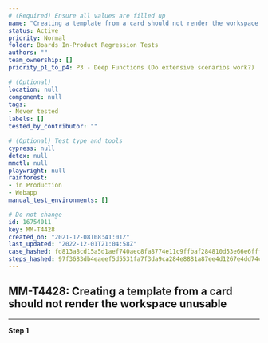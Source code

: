 ```yaml
---
# (Required) Ensure all values are filled up
name: "Creating a template from a card should not render the workspace unusable"
status: Active
priority: Normal
folder: Boards In-Product Regression Tests
authors: ""
team_ownership: []
priority_p1_to_p4: P3 - Deep Functions (Do extensive scenarios work?)

# (Optional)
location: null
component: null
tags:
- Never tested
labels: []
tested_by_contributor: ""

# (Optional) Test type and tools
cypress: null
detox: null
mmctl: null
playwright: null
rainforest:
- in Production
- Webapp
manual_test_environments: []

# Do not change
id: 16754011
key: MM-T4428
created_on: "2021-12-08T08:41:01Z"
last_updated: "2022-12-01T21:04:58Z"
case_hashed: fd813a8cd15a5d1aef740aec8fa8774e11c9ffbaf284810d53e66e6fff5438365483fe6d18e9aec374a75d7b3785f0c4
steps_hashed: 97f3683db4eaeef5d5531fa7f3da9ca284e8881a87ee4d1267e4dd74c6ed9f072f466751c3066801a655928ba03982d3
---
```


<!-- (Auto-generated) Based on frontmatter's "key" and "name" -->

## MM-T4428: Creating a template from a card should not render the workspace unusable

---

**Step 1**
